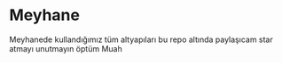 # Meyhane
Meyhanede kullandığımız tüm altyapıları bu repo altında paylaşıcam star atmayı unutmayın öptüm Muah
